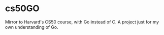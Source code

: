 # cs50GO
Mirror to Harvard's CS50 course, with Go instead of C. A project just for my own understanding of Go.

